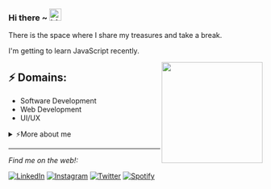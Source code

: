 ### Hi there ~ <img src="https://user-images.githubusercontent.com/1303154/88677602-1635ba80-d120-11ea-84d8-d263ba5fc3c0.gif" width="24px" alt="hi">

There is the space where I share my treasures and take a break.

I'm getting to learn JavaScript recently.

<img align='right' src='https://media.giphy.com/media/bcKmIWkUMCjVm/giphy.gif' width='200"'>


## ⚡ Domains:
- Software Development
- Web Development
- UI/UX

<details>
<summary>⚡️More about me</summary>
<br />

![Top Langs](https://github-readme-stats.vercel.app/api/top-langs/?username=joonkidk&layout=compact)

![joonkidk's github stats](https://github-readme-stats.vercel.app/api?username=joonkidk&count_private=true&show_icons=true&theme=onedark)

</details>

---

<i>Find me on the web!:</i><br>

<a href="https://www.linkedin.com/in/joonkidk" target="_blank"><img src="https://img.shields.io/badge/LinkedIn-%230077B5.svg?&style=flat-square&logo=linkedin&logoColor=white" alt="LinkedIn"></a>
<a href="https://www.instagram.com/joonidk" target="_blank"><img src="https://img.shields.io/badge/Instagram-%23E4405F.svg?&style=flat-square&logo=instagram&logoColor=white" alt="Instagram"></a>
<a href="https://twitter.com/joonsdevacc" target="_blank"><img src="https://img.shields.io/badge/Twitter-%231DA1F2.svg?&style=flat-square&logo=twitter&logoColor=white" alt="Twitter"></a>
<a href="https://open.spotify.com/user/227fhrlnv2kfms5zgb77iptja" target="_blank"><img src="https://img.shields.io/badge/Spotify-%231ED760.svg?&style=flat-square&logo=spotify&logoColor=white" alt="Spotify"></a>